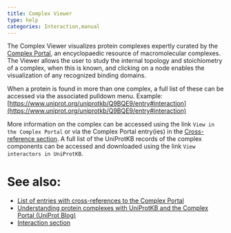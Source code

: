 ```yaml
---
title: Complex Viewer
type: help
categories: Interaction,manual
---
```


The Complex Viewer visualizes protein complexes expertly curated by the [Complex Portal](https://www.ebi.ac.uk/complexportal), an encyclopaedic resource of macromolecular complexes. The Viewer allows the user to study the internal topology and stoichiometry of a complex, when this is known, and clicking on a node enables the visualization of any recognized binding domains. 

When a protein is found in more than one complex, a full list of these can be accessed via the associated pulldown menu. Example: [https://www.uniprot.org/uniprotkb/Q9BQE9/entry#interaction](https://www.uniprot.org/uniprotkb/Q9BQE9/entry#interaction)

More information on the complex can be accessed using the link `View in the Complex Portal` or via the Complex Portal entry(ies) in the [Cross-reference section](https://www.uniprot.org/help/cross_references_section). 
A full list of the UniProtKB records of the complex components can be accessed and downloaded using the link `View interactors in UniProtKB`.

# See also:

- [List of entries with cross-references to the Complex Portal](https://www.uniprot.org/uniprotkb?query=%28database%3Acomplexportal%29)
- [Understanding protein complexes with UniProtKB and the Complex Portal (UniProt Blog)](https://insideuniprot.blogspot.com/2020/02/understanding-protein-complexes-with.html)
- [Interaction section](https://www.uniprot.org/help/interaction_section)



